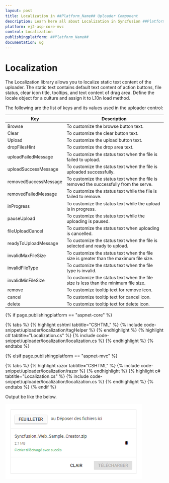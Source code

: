 ```yaml
---
layout: post
title: Localization in ##Platform_Name## Uploader Component
description: Learn here all about Localization in Syncfusion ##Platform_Name## Uploader component of Syncfusion Essential JS 2 and more.
platform: ej2-asp-core-mvc
control: Localization
publishingplatform: ##Platform_Name##
documentation: ug
---
```



# Localization

The Localization library allows you to localize static text content of the uploader. 
The static text contains default text content of action buttons, file status, clear icon title, tooltips, and text content of drag area. 
Define the locale object for a culture and assign it to L10n load method.

The following are the list of keys and its values used in the uploader control:

| Key | Description |
|------------------------|---------|
| Browse | To customize the browse button text.|
| Clear | To customize the clear button text.|
| Upload | To customize the upload button text. |
| dropFilesHint | To customize the drop area text. |
| uploadFailedMessage | To customize the status text when  the file is failed to upload.|
| uploadSuccessMessage | To customize the status text when  the file is uploaded successfully.|
| removedSuccessMessage | To customize the status text when  the file is removed the successfully from the serve.|
| removedFailedMessage | To customize the status text while the file is failed to remove.|
| inProgress | To customize the status text while the upload is in progress.|
| pauseUpload | To customize the status text while the uploading is paused.|
| fileUploadCancel | To customize the status text when uploading is cancelled.|
| readyToUploadMessage | To customize the status text when the file is selected and ready to upload.|
| invalidMaxFileSize | To customize the status text when the file size is greater than the maximum file size.|
| invalidFileType | To customize the status text when the file type is invalid.|
| invalidMinFileSize | To customize the status text when the file size is less than the minimum file size. |
| remove | To customize tooltip text for remove icon. |
| cancel | To customize tooltip text for cancel icon. |
| delete | To customize tooltip text for delete icon. |

{% if page.publishingplatform == "aspnet-core" %}

{% tabs %}
{% highlight cshtml tabtitle="CSHTML" %}
{% include code-snippet/uploader/localization/tagHelper %}
{% endhighlight %}
{% highlight c# tabtitle="Localization.cs" %}
{% include code-snippet/uploader/localization/localization.cs %}
{% endhighlight %}
{% endtabs %}

{% elsif page.publishingplatform == "aspnet-mvc" %}

{% tabs %}
{% highlight razor tabtitle="CSHTML" %}
{% include code-snippet/uploader/localization/razor %}
{% endhighlight %}
{% highlight c# tabtitle="Localization.cs" %}
{% include code-snippet/uploader/localization/localization.cs %}
{% endhighlight %}
{% endtabs %}
{% endif %}



Output be like the below.

![uploader](./images/uploader-locale.png)
